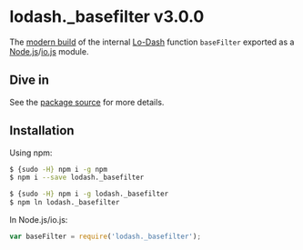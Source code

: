 # lodash._basefilter v3.0.0

The [modern build](https://github.com/lodash/lodash/wiki/Build-Differences) of the internal [Lo-Dash](https://lodash.com/) function `baseFilter` exported as a [Node.js](http://nodejs.org/)/[io.js](https://iojs.org/) module.

## Dive in

See the [package source](https://github.com/lodash/lodash/blob/3.0.0-npm-packages/lodash._basefilter/index.js) for more details.

## Installation

Using npm:

```bash
$ {sudo -H} npm i -g npm
$ npm i --save lodash._basefilter

$ {sudo -H} npm i -g lodash._basefilter
$ npm ln lodash._basefilter
```

In Node.js/io.js:

```js
var baseFilter = require('lodash._basefilter');
```
